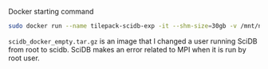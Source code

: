 Docker starting command

```bash
sudo docker run --name tilepack-scidb-exp -it --shm-size=30gb -v /mnt/nas:/nas -v /mnt/ssd/tilepack/scidb/dbpath:/dbpath rvernica/scidb:19.11
```

`scidb_docker_empty.tar.gz` is an image that I changed a user running SciDB from root to scidb.
SciDB makes an error related to MPI when it is run by root user.
